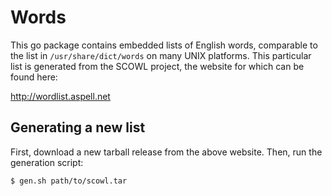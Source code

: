 # Words

This go package contains embedded lists of English words, comparable to the list in `/usr/share/dict/words` on many UNIX platforms. This particular list is generated from the SCOWL project, the website for which can be found here:

http://wordlist.aspell.net

## Generating a new list

First, download a new tarball release from the above website. Then, run the generation script:

    $ gen.sh path/to/scowl.tar

